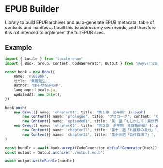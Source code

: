 # EPUB Builder
Library to build EPUB archives and auto-generate EPUB metadata, table of contents and manifests.
I built this to address my own needs, and therefore it is not intended to implement the full EPUB spec.

## Example

```typescript
import { Locale } from 'locale-enum'
import { Book, Group, Content, CodeGenerator, Output } from '@wyvernzora/epub-builder'

const book = new Book({
    name: 'n9669bk',
    title: '無職転生',
    author: '理不尽な孫の手',
    language: Locale.ja,
    updatedAt: new Date(),
})

book.push(
    new Group({ name: 'chapter01', title: '第１章　幼年期' }).push(
        new Content({ name: 'prologue', title: 'プロローグ', content: 'XHTML Markup...' }),
        new Content({ name: 'episode01', title: '第一話「もしかして：異世界」', content: 'XHTML Markup...' })),
    new Group({ name: 'chapter02', title: '第２章　少年期　家庭教師編' }).push(
        new Content({ name: 'chapter12', title: '第十二話「お嬢様の暴力」', content: 'XHTML Markup...' }),
        new Content({ name: 'chapter13', title: '第十三話「自作自演？」', content: 'XHTML Markup...' }))
)

const bundle = await book.accept(CodeGenerator.defaultGenerator(book))
const output = Output.archive('./output.epub')

await output.writeBundle(bundle)
```

